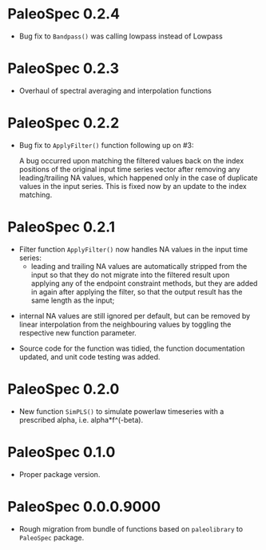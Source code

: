 # PaleoSpec 0.2.4

* Bug fix to `Bandpass()` was calling lowpass instead of Lowpass

# PaleoSpec 0.2.3

* Overhaul of spectral averaging and interpolation functions

# PaleoSpec 0.2.2

* Bug fix to `ApplyFilter()` function following up on #3:
  
  A bug occurred upon matching the filtered values back on the index positions
  of the original input time series vector after removing any leading/trailing
  NA values, which happened only in the case of duplicate values in the input
  series. This is fixed now by an update to the index matching.

# PaleoSpec 0.2.1

* Filter function `ApplyFilter()` now handles NA values in the input time
  series: 
  - leading and trailing NA values are automatically stripped from the
    input so that they do not migrate into the filtered result upon applying any
    of the endpoint constraint methods, but they are added in again after
    applying the filter, so that the output result has the same length as the
    input;
 - internal NA values are still ignored per default, but can be removed by
   linear interpolation from the neighbouring values by toggling the respective
   new function parameter.
* Source code for the function was tidied, the function documentation updated,
  and unit code testing was added.

# PaleoSpec 0.2.0

* New function `SimPLS()` to simulate powerlaw timeseries with a prescribed
  alpha, i.e. alpha*f^(-beta).

# PaleoSpec 0.1.0

* Proper package version.
  
# PaleoSpec 0.0.0.9000

* Rough migration from bundle of functions based on `paleolibrary` to
  `PaleoSpec` package.
